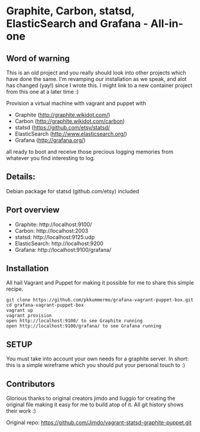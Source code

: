 # Graphite, Carbon, statsd, ElasticSearch and Grafana - All-in-one

## Word of warning
This is an old project and you really should look into other projects which have done the same. I'm revamping our installation as we speak, and alot has changed (yay!) since I wrote this. I might link to a new container project from this one at a later time :)

Provision a virtual machine with vagrant and puppet with 

* Graphite (http://graphite.wikidot.com/)
* Carbon (http://graphite.wikidot.com/carbon)
* statsd (https://github.com/etsy/statsd/
* ElasticSearch (http://www.elasticsearch.org/) 
* Grafana (http://grafana.org/) 

all ready to boot and receive those precious logging memories from whatever you find interesting to log.

## Details:

Debian package for statsd (github.com/etsy) included

## Port overview 
* Graphite: http://localhost:9100/
* Carbon: http://localhost:2003
* statsd: http://localhost:9125:udp
* ElasticSearch: http://localhost:9200
* Grafana: http://localhost:9100/grafana/
 

## Installation

All hail Vagrant and Puppet for making it possible for me to share this simple recipe.

```
git clone https://github.com/pkkummermo/grafana-vagrant-puppet-box.git
cd grafana-vagrant-puppet-box
vagrant up
vagrant provision
open http://localhost:9100/ to see Graphite running
open http://localhost:9100/grafana/ to see Grafana running
```

## SETUP
You must take into account your own needs for a graphite server. In short: this is a simple wireframe which you should put your personal touch to :)

## Contributors
Glorious thanks to original creators jimdo and liuggio for creating the original file making it easy for me to build atop of it. All git history shows their work :)

Original repo: https://github.com/Jimdo/vagrant-statsd-graphite-puppet.git
